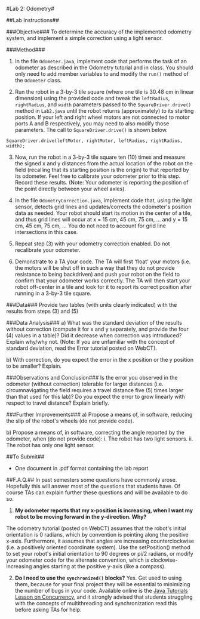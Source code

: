 #Lab 2: Odometry#

##Lab Instructions##

###Objective###
To determine the accuracy of the implemented odometry system, and implement a simple
correction using a light sensor.

###Method###

1) In the file `Odometer.java`, implement code that performs the task of an odometer as
described in the Odometry tutorial and in class. You should only need to add member variables
to and modify the `run()` method of the `Odometer` class.

2) Run the robot in a 3-by-3 tile square (where one tile is 30.48 cm in linear dimension) using the
provided code and tweak the `leftRadius`, `rightRadius`, and `width` parameters passed
to the `SquareDriver.drive()` method in `Lab2.java` until the robot returns
(approximately) to its starting position. If your left and right wheel motors are not connected to
motor ports A and B respectively, you may need to also modify those parameters. The call to
`SquareDriver.drive()` is shown below.

`SquareDriver.drive(leftMotor, rightMotor, leftRadius, rightRadius, width);`

3) Now, run the robot in a 3-by-3 tile square ten (10) times and measure the signed x and y
distances from the actual location of the robot on the field (recalling that its starting position is
the origin) to that reported by its odometer. Feel free to calibrate your odometer prior to this
step. Record these results. (Note: Your odometer is reporting the position of the point directly
between your wheel axles).

4) In the file `OdometryCorrection.java`, implement code that, using the light sensor,
detects grid lines and updates/corrects the odometer's position data as needed. Your robot
should start its motion in the center of a tile, and thus grid lines will occur at x = 15 cm, 45 cm,
75 cm, ... and y = 15 cm, 45 cm, 75 cm, ... You do not need to account for grid line intersections
in this case.

5) Repeat step (3) with your odometry correction enabled. Do not recalibrate your odometer.

6) Demonstrate to a TA your code. The TA will first 'float' your motors (i.e. the motors will be shut
off in such a way that they do not provide resistance to being backdriven) and push your robot
on the field to confirm that your odometer works correctly. The TA will then start your robot off-center
in a tile and look for it to report its correct position after running in a 3-by-3 tile square.

###Data###
Provide two tables (with units clearly indicated) with the results from steps (3) and (5)

###Data Analysis###
a) What was the standard deviation of the results without correction (compute it for x and y
separately, and provide the four (4) values in a table)? Did it decrease when correction was
introduced? Explain why/why not. (Note: If you are unfamiliar with the concept of standard
deviation, read the Error tutorial posted on WebCT).

b) With correction, do you expect the error in the x position or the y position to be smaller?
Explain.

###Observations and Conclusion###
Is the error you observed in the odometer (without correction) tolerable for larger distances (i.e.
circumnavigating the field requires a travel distance five (5) times larger than that used for this
lab)? Do you expect the error to grow linearly with respect to travel distance? Explain briefly.

###Further Improvements###
a) Propose a means of, in software, reducing the slip of the robot's wheels (do not provide code).

b) Propose a means of, in software, correcting the angle reported by the odometer, when (do not
provide code):
    i. The robot has two light sensors.
    ii. The robot has only one light sensor.

##To Submit##
* One document in .pdf format containing the lab report

##F.A.Q.##
In past semesters some questions have commonly arose. Hopefully this will answer most of the
questions that students have. Of course TAs can explain further these questions and will be available to
do so.

1) __My odometer reports that my x-position is increasing, when I want my robot to be moving
forward in the y-direction. Why?__

The odometry tutorial (posted on WebCT) assumes that the robot's initial orientation is 0
radians, which by convention is pointing along the positive x-axis. Furthermore, it assumes that
angles are increasing counterclockwise (i.e. a positively oriented coordinate system). Use the
setPosition() method to set your robot's initial orientation to 90 degrees or pi/2 radians,
or modify your odometer code for the alternate convention, which is clockwise-increasing
angles starting at the positive y-axis (like a compass).

2) __Do I need to use the `synchronized()` blocks?__
Yes. Get used to using them, because for your final project they will be essential to minimizing
the number of bugs in your code. Available online is the [Java Tutorials Lesson on Concurrency](http://docs.oracle.com/javase/tutorial/essential/concurrency/index.html),
and it strongly advised that students struggling with the concepts of multithreading and
synchronization read this before asking TAs for help.
